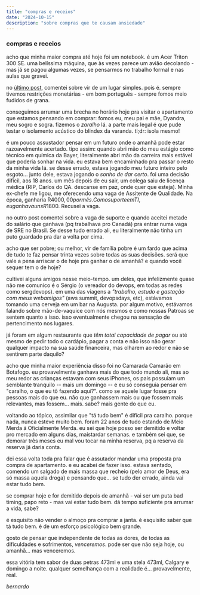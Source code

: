 ```yaml
---
title: "compras e receios"
date: "2024-10-15"
description: "sobre compras que te causam ansiedade"
---
```


### compras e receios
acho que minha maior compra até hoje foi um notebook. é um Acer Triton 300 SE. uma belíssima máquina, que às vezes parece um avião decolando - mas já se pagou algumas vezes, se pensarmos no trabalho formal e nas aulas que gravei.

no [último post](https://bernardolopes.com/post/introducao-ao-ser), comentei sobre vir de um lugar simples. pois é. sempre tivemos restrições monetárias - em bom português - sempre fomos meio fudidos de grana.

conseguimos arrumar uma brecha no horário hoje pra visitar o apartamento que estamos pensando em comprar: fomos eu, meu pai e mãe, Dyandra, meu sogro e sogra. fizemos o _zaralho_ lá. a parte mais legal é que pude testar o isolamento acústico do blindex da varanda. tl;dr: isola mesmo!

é um pouco assustador pensar em um futuro onde o amanhã pode estar razoavelmente acertado. tipo assim: quando abri mão do meu estágio como técnico em química da Bayer, literalmente abri mão da carreira mais estável que poderia sonhar na vida. eu estava bem encaminhado pra passar o resto da minha vida lá. se desse errado, estava jogando meu futuro inteiro pelo esgoto... junto dele, estava jogando o _sonho de dar certo_. foi uma decisão difícil, aos 18 anos. um mês depois de eu sair, um colega saiu de licença médica (RIP, Carlos do QA. descanse em paz, onde quer que esteja). Minha ex-chefe me ligou, me oferecendo uma vaga de Assitente de Qualidade. Na época, ganharia R$4000,00 por mês. Como suporte em TI, eu ganhava uns R$1800. Recusei a vaga.

no outro post comentei sobre a vaga de suporte e quando aceitei metade do salário que ganhava (pq trabalhava pro Canadá) pra entrar numa vaga de SRE no Brasil. Se desse tudo errado ali, eu literalmente não tinha um puto guardado pra dar a volta por cima.

acho que ser pobre; ou melhor, vir de família pobre é um fardo que acima de tudo te faz pensar trinta vezes sobre todas as suas decisões. será que vale a pena arriscar o de hoje pra ganhar o de amanhã? e quando você sequer tem o de hoje?

cultivei alguns amigos nesse meio-tempo. um deles, que infelizmente quase não me comunico é o Sérgio (o vereador do devops, em todas as redes como sergdevops). em uma das viagens a _"trabalho, estudo e gastação com meus webamigos"_ (aws summit, devopsdays, etc), estávamos tomando uma cerveja em um bar na Augusta. por algum motivo, estávamos falando sobre mão-de-vaquice com nós mesmos e como nossas Patroas se sentem quanto a isso. isso eventualmente chegou na sensação de pertencimento nos lugares.

já foram em algum restaurante que *têm total capacidade de pagar* ou até mesmo de pedir todo o cardápio, pagar a conta e não isso não gerar qualquer impacto na sua saúde financeira, mas olharem ao redor e não se sentirem parte daquilo?

acho que minha maior experiência disso foi no Camarada Camarão em Botafogo. eu provavelmente ganhava mais do que todo mundo ali, mas ao meu redor as crianças estavam com seus iPhones, os pais possuiam um semblante tranquilo -- mais um domingo -- e eu só conseguia pensar em "caralho, o que eu tô fazendo aqui?". como se aquele lugar fosse pra pessoas mais do que eu. não que ganhassem mais ou que fossem mais relevantes, mas fossem... mais. sabe? mais gente do que eu.

voltando ao tópico, assimilar que "tá tudo bem" é difícil pra caralho. porque nada, nunca esteve muito bem. foram 22 anos de tudo estando de Meio Merda á Oficialmente Merda. eu sei que hoje posso ser demitido e voltar pro mercado em alguns dias, maistardar semanas. e também sei que, se demorar três meses eu mal vou tocar na minha reserva, pq a reserva da reserva já daria conta.

dei essa volta toda pra falar que é assutador mandar uma proposta pra compra de apartamento. e eu acabei de fazer isso. estava sentado, comendo um salgado de mais massa que recheio (pelo amor de Deus, era só massa aquela droga) e pensando que... se tudo der errado, ainda vai estar tudo bem.

se comprar hoje e for demitido depois de amanhã - vai ser um puta bad timing, papo reto - mas vai estar tudo bem. dá tempo suficiente pra arrumar a vida, sabe?

é esquisito não vender o almoço pra comprar a janta. é esquisito saber que tá tudo bem. é de um esforço psicológico bem grande.

gosto de pensar que independente de todas as dores, de todas as dificuldades e sofrimentos, *venceremos*. pode ser que não seja hoje, ou amanhã... mas venceremos.

essa vitória tem sabor de duas petras 473ml e uma stela 473ml, Calgary e domingo a noite. qualquer semelhança com a realidade é... provavelmente, real.

_bernardo_